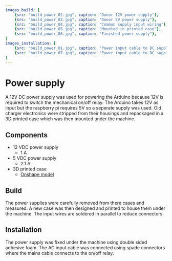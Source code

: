 ```yaml
---
images_build: [
    {src: "build_power_02.jpg", caption: "Donor 12V power supply"},
    {src: "build_power_03.jpg", caption: "Donor 5V power supply"},
    {src: "build_power_04.jpg", caption: "Common supply input wiring"},
    {src: "build_power_05.jpg", caption: "Mounted in printed case"},
    {src: "build_power_06.jpg", caption: "Finished power supply"},
]
images_installation: [
    {src: "build_power_01.jpg", caption: "Power input cable to DC supply attached with spade connectors"},
    {src: "build_power_07.jpg", caption: "Power input cable to DC supply attached with spade connectors"},
]
---
```


# Power supply
A 12V DC power supply was used for powering the Arduino because 12V is required to switch the mechanical on/off relay. The Arduino takes 12V as input but the raspberry pi requires 5V so a seperate supply was used. Old charger electronics were stripped from their housings and repackaged in a 3D printed case which was then mounted under the machine.

## Components
* 12 VDC power supply
    * 1 A
* 5 VDC power supply
    * 2.1 A
* 3D printed case
    * [Onshape model](https://cad.onshape.com/documents/af84bf65da6798770bf42491/w/2428a5c22df88a4f017770aa/e/4bad3c4f98bbf69f2164300a)

## Build
The power supplies were carefully removed from there cases and measured. A new case was then designed and printed to house them under the machine. The input wires are soldered in parallel to reduce connectors.

<DocsImageLayout :images="$frontmatter.images_build" srcBase="/silvia/assets/build/"></DocsImageLayout>

## Installation
The power supply was fixed under the machine using double sided adhesive foam. The AC input cable was connected using spade connectors where the mains cable connects to the on/off relay.

<DocsImageLayout :images="$frontmatter.images_installation" srcBase="/silvia/assets/build/"></DocsImageLayout>
